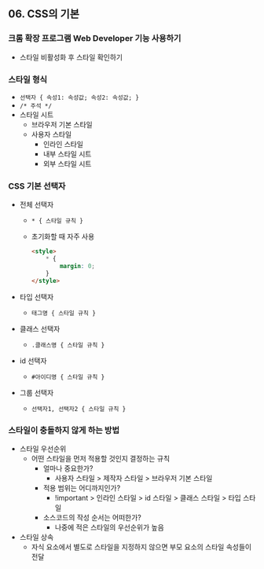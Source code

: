 ## 06. CSS의 기본

### 크롬 확장 프로그램 Web Developer 기능 사용하기

- 스타일 비활성화 후 스타일 확인하기

### 스타일 형식

- `선택자 { 속성1: 속성값; 속성2: 속성값; }`
- `/* 주석 */`
- 스타일 시트
    - 브라우저 기본 스타일
    - 사용자 스타일
        - 인라인 스타일
        - 내부 스타일 시트
        - 외부 스타일 시트

### CSS 기본 선택자

- 전체 선택자
    - `* { 스타일 규칙 }`
    - 초기화할 때 자주 사용
        
        ```html
        <style>
        	* {
        		margin: 0;
        	}
        </style>
        ```
        
- 타입 선택자
    - `태그명 { 스타일 규칙 }`
- 클래스 선택자
    - `.클래스명 { 스타일 규칙 }`
- id 선택자
    - `#아이디명 { 스타일 규칙 }`
- 그룹 선택자
    - `선택자1, 선택자2 { 스타일 규칙 }`

### 스타일이 충돌하지 않게 하는 방법

- 스타일 우선순위
    - 어떤 스타일을 먼저 적용할 것인지 결정하는 규칙
        - 얼마나 중요한가?
            - 사용자 스타일 > 제작자 스타일 > 브라우저 기본 스타일
        - 적용 범위는 어디까지인가?
            - !important > 인라인 스타일 > id 스타일 > 클래스 스타일 > 타입 스타일
        - 소스코드의 작성 순서는 어떠한가?
            - 나중에 적은 스타일의 우선순위가 높음
- 스타일 상속
    - 자식 요소에서 별도로 스타일을 지정하지 않으면 부모 요소의 스타일 속성들이 전달